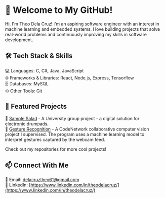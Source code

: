 # 👋 Welcome to My GitHub!
Hi, I'm Theo Dela Cruz! I'm an aspiring software engineer with an interest in machine learning and embedded systems. I love building projects that solve real-world problems and continuously improving my skills in software development.

## 🛠️ Tech Stack & Skills
💻 Languages: C, C#, Java, JavaScript\
🌐 Frameworks & Libraries: React, Node.js, Express, Tensorflow\
🗄 Databases: MySQL\
⚙ Other Tools: Git

## 📌 Featured Projects
🚀 [Sample Salad](https://github.com/DYLZO4/SampleSalad) - A University group project - a digital solution for electronic drumpads.\
🔧 [Gesture Recognition](https://github.com/codenetwork/gestureRecognition) - A CodeNetwork collaborative computer vision project I supervised. The program uses a machine learning model to interpret gestures captured by the webcam feed.

Check out my repositories for more cool projects!


## 📫 Connect With Me
📧 Email: delacruztheo61@gmail.com\
💼 LinkedIn: [https://www.linkedin.com/in/theodelacruz/](https://www.linkedin.com/in/theodelacruz/)
